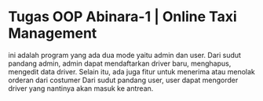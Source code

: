 # **Tugas OOP Abinara-1 | Online Taxi Management**

ini adalah program yang ada dua mode yaitu admin dan user. Dari sudut pandang admin, admin dapat mendaftarkan driver baru, menghapus, mengedit data driver. Selain itu, ada juga fitur untuk menerima atau menolak orderan dari costumer
Dari sudut pandang user, user dapat mengorder driver yang nantinya akan masuk ke antrean. 
